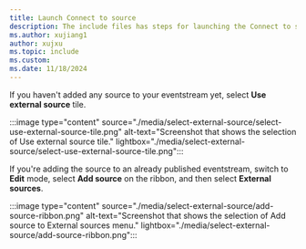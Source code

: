 ```yaml
---
title: Launch Connect to source
description: The include files has steps for launching the Connect to source window.
ms.author: xujiang1
author: xujxu
ms.topic: include
ms.custom:
ms.date: 11/18/2024
---
```


If you haven't added any source to your eventstream yet, select **Use external source** tile.  

:::image type="content" source="./media/select-external-source/select-use-external-source-tile.png" alt-text="Screenshot that shows the selection of Use external source tile." lightbox="./media/select-external-source/select-use-external-source-tile.png":::

If you're adding the source to an already published eventstream, switch to **Edit** mode, select **Add source** on the ribbon, and then select **External sources**. 

:::image type="content" source="./media/select-external-source/add-source-ribbon.png" alt-text="Screenshot that shows the selection of Add source to External sources menu." lightbox="./media/select-external-source/add-source-ribbon.png":::
       
